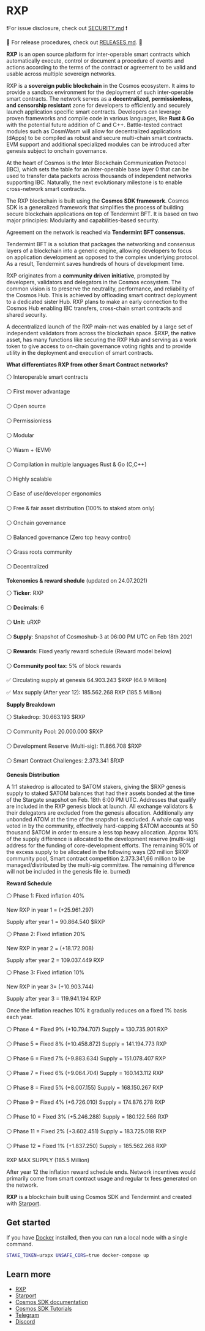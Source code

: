 # RXP


❗️For issue disclosure, check out [SECURITY.md](./SECURITY.md) ❗️

🚀 For release procedures, check out [RELEASES.md](./RELEASES.md). 🚀

**RXP** is an open source platform for inter-operable smart contracts which automatically execute, control or document a procedure of events and actions 
according to the terms of the contract or agreement to be valid and usable across multiple sovereign networks.

RXP is a **sovereign public blockchain** in the Cosmos ecosystem. It aims to provide a sandbox environment for the deployment 
of such inter-operable smart contracts. The network serves as a **decentralized, permissionless, and censorship resistant** zone 
for developers to efficiently and securely launch application specific smart contracts. Developers can leverage proven frameworks 
and compile code in various languages, like **Rust & Go** with the potential future addition of C and C++.
Battle-tested contract modules such as CosmWasm will allow for decentralized applications (dApps) to be compiled as robust and secure multi-chain smart contracts.
EVM support and additional specialized modules can be introduced after genesis subject to onchain governance.

At the heart of Cosmos is the Inter Blockchain Communication Protocol (IBC), which sets the table for an inter-operable base layer 0 
that can be used to transfer data packets across thousands of independent networks supporting IBC. 
Naturally, the next evolutionary milestone is to enable cross-network smart contracts.

The RXP blockchain is built using the **Cosmos SDK framework**. 
Cosmos SDK is a generalized framework that simplifies the process of building secure blockchain applications on top of Tendermint BFT. 
It is based on two major principles: Modularity and capabilities-based security.

Agreement on the network is reached via **Tendermint BFT consensus**.

Tendermint BFT is a solution that packages the networking and consensus layers of a blockchain into a generic engine, 
allowing developers to focus on application development as opposed to the complex underlying protocol. 
As a result, Tendermint saves hundreds of hours of development time.

RXP originates from a **community driven initiative**, prompted by developers, validators and delegators in the Cosmos ecosystem.
The common vision is to preserve the neutrality, performance, and reliability of the Cosmos Hub. This is achieved by offloading smart contract deployment to a dedicated sister Hub. 
RXP plans to make an early connection to the Cosmos Hub enabling IBC transfers, cross-chain smart contracts and shared security.

A decentralized launch of the RXP main-net was enabled by a large set of independent validators from across the blockchain space.
$RXP, the native asset, has many functions like securing the RXP Hub and serving as a work token to give access to on-chain governance voting rights 
and to provide utility in the deployment and execution of smart contracts.


**What differentiates RXP from other Smart Contract networks?**

⚪️ Interoperable smart contracts

⚪️ First mover advantage

⚪️ Open source

⚪️ Permissionless 

⚪️ Modular

⚪️ Wasm + (EVM)

⚪️ Compilation in multiple languages Rust & Go (C,C++)

⚪️ Highly scalable

⚪️ Ease of use/developer ergonomics

⚪️ Free & fair asset distribution (100% to staked atom only)

⚪️ Onchain governance

⚪️ Balanced governance (Zero top heavy control) 

⚪️ Grass roots community

⚪️ Decentralized

**Tokenomics & reward shedule** (updated on 24.07.2021)

⚪️ **Ticker**: RXP

⚪️ **Decimals**: 6

⚪️ **Unit**: uRXP

⚪️ **Supply**: Snapshot of Cosmoshub-3 at 06:00 PM UTC on Feb 18th 2021

⚪️ **Rewards**: Fixed yearly reward schedule (Reward model below)

⚪️ **Community pool tax**: 5% of block rewards


✅ Circulating supply at genesis 64.903.243 $RXP (64.9 Million)

✅ Max supply (After year 12): 185.562.268 RXP (185.5 Million)


**Supply Breakdown**

⚪️ Stakedrop: 30.663.193 $RXP

⚪️ Community Pool: 20.000.000 $RXP

⚪️ Development Reserve (Multi-sig): 11.866.708 $RXP

⚪️ Smart Contract Challenges: 2.373.341 $RXP


**Genesis Distribution**

A 1:1 stakedrop is allocated to $ATOM stakers, giving the $RXP genesis supply to staked $ATOM balances that had their assets bonded 
at the time of the Stargate snapshot on Feb. 18th 6:00 PM UTC. 
Addresses that qualify are included in the RXP genesis block at launch. 
All exchange validators & their delegators are excluded from the genesis allocation. Additionally any unbonded ATOM at the time of the snapshot is excluded.
A whale cap was voted in by the community, effectively hard-capping $ATOM accounts at 50 thousand $ATOM in order to ensure a less top heavy allocation.
Approx 10% of the supply difference is allocated to the development reserve (multi-sig) address for the funding of core-development efforts. The remaining 90% of the excess supply to be allocated in the following ways (20 million $RXP community pool, Smart contract competition 2.373.341,66 million to be managed/distributed by the multi-sig committee. The remaining difference will not be included in the genesis file ie. burned)



**Reward Schedule**

⚪️ Phase 1: Fixed inflation 40% 

New RXP in year 1 = (+25.961.297)

Supply after year 1 = 90.864.540 $RXP


⚪️ Phase 2: Fixed inflation 20% 

New RXP in year 2 = (+18.172.908)

Supply after year 2 = 109.037.449 RXP


⚪️ Phase 3: Fixed inflation 10% 

New RXP in year 3= (+10.903.744)

Supply after year 3 = 119.941.194 RXP


Once the inflation reaches 10% it gradually reduces on a fixed 1% basis each year.


⚪️ Phase 4 = Fixed 9% (+10.794.707) Supply = 130.735.901 RXP

⚪️ Phase 5 = Fixed 8% (+10.458.872) Supply = 141.194.773 RXP

⚪️ Phase 6 = Fixed 7% (+9.883.634) Supply = 151.078.407 RXP

⚪️ Phase 7 = Fixed 6% (+9.064.704) Supply = 160.143.112  RXP

⚪️ Phase 8 = Fixed 5% (+8.007.155) Supply = 168.150.267  RXP

⚪️ Phase 9 = Fixed 4% (+6.726.010) Supply = 174.876.278 RXP

⚪️ Phase 10 = Fixed 3% (+5.246.288) Supply = 180.122.566 RXP

⚪️ Phase 11 = Fixed 2% (+3.602.451) Supply = 183.725.018 RXP

⚪️ Phase 12 = Fixed 1% (+1.837.250) Supply = 185.562.268 RXP 

RXP MAX SUPPLY (185.5 Million)

After year 12 the inflation reward schedule ends. 
Network incentives would primarily come from smart contract usage and regular tx fees generated on the network.

**RXP** is a blockchain built using Cosmos SDK and Tendermint and created with [Starport](https://github.com/tendermint/starport).

## Get started

If you have [Docker](https://www.docker.com/) installed, then you can run a local node with a single command.

```bash
STAKE_TOKEN=urxpx UNSAFE_CORS=true docker-compose up
```

## Learn more

- [RXP](https://rxpchain.com)
- [Starport](https://github.com/tendermint/starport)
- [Cosmos SDK documentation](https://docs.cosmos.network)
- [Cosmos SDK Tutorials](https://tutorials.cosmos.network)
- [Telegram](https://t.me/RXPNetwork)
- [Discord](https://discord.gg/QcWPfK4gJ2)

